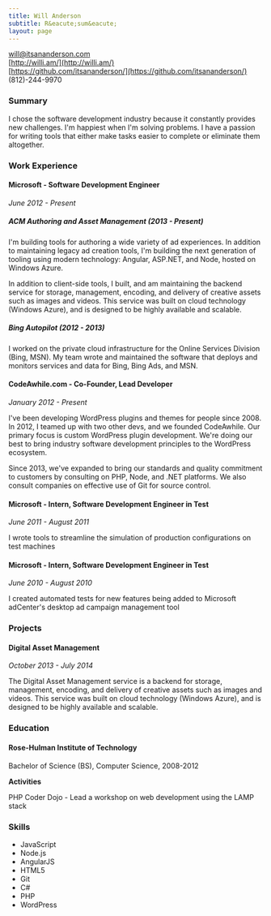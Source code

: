 ```yaml
---
title: Will Anderson
subtitle: R&eacute;sum&eacute;
layout: page
---
```


will@itsananderson.com  
[http://willi.am/](http://willi.am/)  
[https://github.com/itsananderson/](https://github.com/itsananderson/)
(812)-244-9970

### Summary

I chose the software development industry because it constantly provides new challenges.
I&#39;m happiest when I&#39;m solving problems.
I have a passion for writing tools that either make tasks easier to complete or eliminate them altogether.

### Work Experience

#### Microsoft - Software Development Engineer

*June 2012 - Present*

##### ACM Authoring and Asset Management (2013 - Present)

I&#39;m building tools for authoring a wide variety of ad experiences. In addition to maintaining legacy ad creation tools, I&#39;m building the next generation of tooling using modern technology: Angular, ASP.NET, and Node, hosted on Windows Azure.

In addition to client-side tools, I built, and am maintaining the backend service for storage, management, encoding, and delivery of creative assets such as images and videos. This service was built on cloud technology (Windows Azure), and is designed to be highly available and scalable.

##### Bing Autopilot (2012 - 2013)

I worked on the private cloud infrastructure for the Online Services Division (Bing, MSN). My team wrote and maintained the software that deploys and monitors services and data for Bing, Bing Ads, and MSN.

#### CodeAwhile.com - Co-Founder, Lead Developer

*January 2012 - Present*

I&#39;ve been developing WordPress plugins and themes for people since 2008. In 2012, I teamed up with two other devs, and we founded CodeAwhile. Our primary focus is custom WordPress plugin development. We&#39;re doing our best to bring industry software development principles to the WordPress ecosystem.

Since 2013, we&#39;ve expanded to bring our standards and quality commitment to customers by consulting on PHP, Node, and .NET platforms. We also consult companies on effective use of Git for source control.

<p style="page-break-before: always"></p>

#### Microsoft - Intern, Software Development Engineer in Test

*June 2011 - August 2011*

I wrote tools to streamline the simulation of production configurations on test machines

#### Microsoft - Intern, Software Development Engineer in Test

*June 2010 - August 2010*

I created automated tests for new features being added to Microsoft adCenter&#39;s desktop ad campaign management tool

### Projects

#### Digital Asset Management

*October 2013 - July 2014*

The Digital Asset Management service is a backend for storage, management, encoding, and delivery of creative assets such as images and videos. This service was built on cloud technology (Windows Azure), and is designed to be highly available and scalable.

### Education

#### Rose-Hulman Institute of Technology

Bachelor of Science (BS), Computer Science, 2008-2012

**Activities**

PHP Coder Dojo - Lead a workshop on web development using the LAMP stack

### Skills

* JavaScript
* Node.js
* AngularJS
* HTML5
* Git
* C#
* PHP
* WordPress
